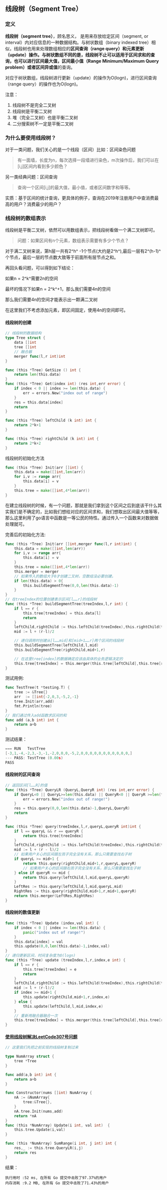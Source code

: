 ## 线段树（Segment Tree）

### 定义
**线段树（segment tree）**，顾名思义， 是用来存放给定区间（segment, or interval）内对应信息的一种数据结构。与树状数组（binary indexed tree）相似，线段树也用来处理数组相应的**区间查询（range query）**和**元素更新（update）**操作。与树状数组不同的是，线段树不止可以适用于区间求和的查询，也可以进行**区间最大值，区间最小值（Range Minimum/Maximum Query problem）或者区间异或值**的查询。

对应于树状数组，线段树进行更新（update）的操作为O(logn)，进行区间查询（range query）的操作也为O(logn)。

注意：

1. 线段树不是完全二叉树
2. 线段树是平衡二叉树
3. 堆（完全二叉树）也是平衡二叉树
4. 二分搜索树不一定是平衡二叉树

### 为什么要使用线段树？

对于一类问题，我们关心的是一个线段（区间）比如：区间染色问题

> 有一面墙，长度为n，每次选择一段墙进行染色，m次操作后，我们可以在[i,j]区间内看到多少颜色？

另一类经典问题：区间查询

> 查询一个区间[i,j]的最大值，最小值，或者区间数字和等等。

实质：基于区间的统计查询，更具体的例子，查询在2019年注册用户中查消费最高的用户？消费最少的用户？

### 线段树的数组表示

线段树是平衡二叉树，依然可以用数组表示，把线段树看做一个满二叉树即可。

> 问题：如果区间有n个元素，数组表示需要有多少个节点？

对于满二叉树来说，第h层一共有2^h^ -1个节点(大约是2^h^),最后一层有2^(h-1)^ 个节点，最后一层的节点数大致等于前面所有层节点之和。

再回头看问题，可以得到如下结论：

如果n = 2^k^需要2n的空间

最坏的情况下如果n = 2^k^+1，那么我们需要4n的空间

那么我们需要4n的空间才能表示出一颗满二叉树

在这里我们不考虑添加元素，即区间固定，使用4n的空间即可。

#### 线段树的创建

```go
// 线段树的数据结构
type Tree struct {
	data []int
	tree []int
	// 融合器
	merger func(l,r int)int
}

func (this *Tree) GetSize () int {
	return len(this.data)
}
func (this *Tree) Get(index int) (res int,err error) {
	if index < 0 || index >= len(this.data) {
		err = errors.New("index out of range")
	}
	res = this.data[index]
	return
}

func (this *Tree) leftChild (k int) int {
	return 2*k+1
}

func (this *Tree) rightChild (k int) int {
	return 2*k+2
}
```

线段树的初始化方法

```go
func (this *Tree) Init(arr []int) {
	this.data = make([]int,len(arr))
	for i,v := range arr{
		this.data[i] = v
	}
	this.tree = make([]int,4*len(arr))
}
```

在建立线段树的时候，有一个问题，那就是我们拿到这个区间之后到底该干什么其实我们是不确定的，比如我们想给对应的区间求和，我们想取出区间最大值等等，那么这里利用了go语言中函数是一等公民的特性。通过传入一个函数来对数据做处理就可。

完善后的初始化方法:

```go
func (this *Tree) Init(arr []int,merger func(l,r int)int) {
	this.data = make([]int,len(arr))
	for i,v := range arr{
		this.data[i] = v
	}
	this.tree = make([]int,4*len(arr))
	this.merger = merger
	// 如果传入的数组大于0才创建二叉树，空数组没必要创建。
	if len(this.data) > 0{
		this.buildSegmentTree(0,0,len(this.data)-1)
	}
}
// 在treeIndex的位置创建表示区间[l……r]的线段树
func (this *Tree) buildSegmentTree(treeIndex,l,r int) {
	if l == r {
		this.tree[treeIndex] = this.data[l]
		return
	}
	leftChild,rightChild := this.leftChild(treeIndex),this.rightChild(treeIndex)
	mid := l + (r-l)/2

	// 递归调用时创建从[l……mid]和[mid+1……r]两个区间的线段树
	this.buildSegmentTree(leftChild,l,mid)
	this.buildSegmentTree(rightChild,mid+1,r)

	// 在这里tree[index]的数据确定应该由具体的业务逻辑决定的
	this.tree[treeIndex] = this.merger(this.tree[leftChild],this.tree[rightChild])
}
```

测试用例:

```go
func TestTree(t *testing.T) {
	tree := &Tree{}
	arr  := []int{-2,0,3,-5,2,-1}
	tree.Init(arr,add)
	fmt.Println(tree)
}
// 我们通过传入add函数求区间的和
func add (a,b int) int {
	return a+b
}
```

测试结果：

```go
=== RUN   TestTree
[-3,1,-4,-2,3,-3,-1,-2,0,0,0,-5,2,0,0,0,0,0,0,0,0,0,0,0,]
--- PASS: TestTree (0.00s)
PASS
```

#### 线段树的区间查询

```go
// 返回区间[l……R]的值
func (this *Tree) QueryLR (QueryL,QueryR int) (res int,err error) {
	if QueryL<0 || QueryL>=len(this.data) || QueryR<0 || QueryR >=len(this.data){
		err = errors.New("index out of range!")
	}
	res = this.query(0,0,len(this.data)-1,QueryL,QueryR)
	return
}

func (this *Tree) query(treeIndex,l,r,queryL,queryR int)int {
	if l == queryL && r == queryR {
		return this.tree[treeIndex]
	}
	leftChild,rightChild := this.leftChild(treeIndex),this.rightChild(treeIndex)
	mid := l + (r - l)/2
	// 如果用户关心的区间跟左孩子完全没有关系，那么只需要查找右子树
	if queryL >= mid+1 {
		return this.query(rightChild,mid+1,r,queryL,queryR)
        // 如果用户关心的区间跟右孩子完全没有关系，那么只需要查找左子树
	} else if queryR <= mid {
		return this.query(leftChild,l,mid,queryL,queryR)
	}
	LeftRes := this.query(leftChild,l,mid,queryL,mid)
	RightRes := this.query(rightChild,mid+1,r,mid+1,queryR)
	return this.merger(LeftRes,RightRes)
}
```

#### 线段树的数值更新

```go
func (this *Tree) Update (index,val int) {
	if index < 0 || index >= len(this.data) {
		panic("index out of range!")
	}
	this.data[index] = val
	this.update(0,0,len(this.data)-1,index,val)
}
// 递归更新区间，时间复杂度为O(logn)
func (this *Tree) update (treeIndex,l,r,index,e int) {
	if l == r {
		this.tree[treeIndex] = e
		return
	}
	leftChild,rightChild := this.leftChild(treeIndex),this.rightChild(treeIndex)
	mid := l + (r-l)/2
	if index >= mid+1 {
		this.update(rightChild,mid+1,r,index,e)
	} else {
		this.update(leftChild,l,mid,index,e)
	}
    // 重新用融合器融合一次
	this.tree[treeIndex] = this.merger(this.tree[leftChild],this.tree[rightChild])
}
```

#### [使用线段树解决LeetCode307号问题](https://leetcode-cn.com/problems/range-sum-query-mutable/submissions/)

```go
// 这里我们先把之前实现的线段树复制过来

type NumArray struct {
    tree *Tree
}

func add(a,b int) int {
    return a+b
}

func Constructor(nums []int) NumArray {
    nA := &NumArray{
        tree:&Tree{},
    }
    nA.tree.Init(nums,add)
    return *nA
}
func (this *NumArray) Update(i int, val int)  {
    this.tree.Update(i,val)
}

func (this *NumArray) SumRange(i int, j int) int {
    res,_ := this.tree.QueryLR(i,j)
    return res
}
```

结果：

```
执行用时 :52 ms, 在所有 Go 提交中击败了97.37%的用户
内存消耗 :9.2 MB, 在所有 Go 提交中击败了71.43%的用户
```









